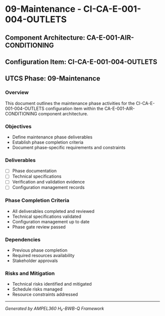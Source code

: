 # 09-Maintenance - CI-CA-E-001-004-OUTLETS

## Component Architecture: CA-E-001-AIR-CONDITIONING
## Configuration Item: CI-CA-E-001-004-OUTLETS
## UTCS Phase: 09-Maintenance

### Overview
This document outlines the maintenance phase activities for the CI-CA-E-001-004-OUTLETS configuration item within the CA-E-001-AIR-CONDITIONING component architecture.

### Objectives
- Define maintenance phase deliverables
- Establish phase completion criteria
- Document phase-specific requirements and constraints

### Deliverables
- [ ] Phase documentation
- [ ] Technical specifications
- [ ] Verification and validation evidence
- [ ] Configuration management records

### Phase Completion Criteria
- All deliverables completed and reviewed
- Technical specifications validated
- Configuration management up to date
- Phase gate review passed

### Dependencies
- Previous phase completion
- Required resources availability
- Stakeholder approvals

### Risks and Mitigation
- Technical risks identified and mitigated
- Schedule risks managed
- Resource constraints addressed

---
*Generated by AMPEL360 H₂-BWB-Q Framework*

